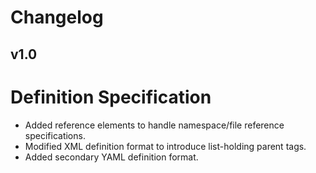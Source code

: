 Changelog
=========

v1.0
----

# Definition Specification

* Added reference elements to handle namespace/file reference specifications.
* Modified XML definition format to introduce list-holding parent tags.
* Added secondary YAML definition format.

